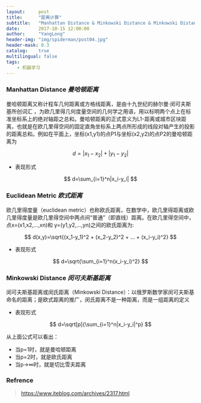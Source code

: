 ```yaml
---
layout:     post
title:      "距离计算"
subtitle:   "Manhattan Distance & Minkowski Distance & Minkowski Distance"
date:       2017-10-15 12:00:00
author:     "YangLong"
header-img: "img/spiderman/post04.jpg"
header-mask: 0.3
catalog:    true 
multilingual: false  
tags:
    - 机器学习
---
```

### Manhattan Distance *曼哈顿距离*
曼哈顿距离又称计程车几何距离或方格线距离，是由十九世纪的赫尔曼·闵可夫斯基所创词汇 ，为欧几里得几何度量空间的几何学之用语，用以标明两个点上在标准坐标系上的绝对轴距之总和。曼哈顿距离的正式意义为L1-距离或城市区块距离，也就是在欧几里得空间的固定直角坐标系上两点所形成的线段对轴产生的投影的距离总和。例如在平面上，坐标(x1,y1)的点P1与坐标(x2,y2)的点P2的曼哈顿距离为 

  $$
d=|x_1 -x_2| + |y_1 -y_2|
$$ 

- 表现形式 

 $$
d=\sum_{i=1}^n|x_i-y_i|
$$ 


### Euclidean Metric *欧式距离*
欧几里得度量（euclidean metric）也称欧氏距离，在数学中，欧几里得距离或欧几里得度量是欧几里得空间中两点间“普通”（即直线）距离。在欧几里得空间中，点x=(x1,x2,...,xn)和 y=(y1,y2,...,yn)之间的欧氏距离为:

 $$
d(x,y)=\sqrt{(x_1-y_1)^2 + (x_2-y_2)^2 + ... + (x_i-y_i)^2}
$$ 


- 表现形式

 $$
d=\sqrt{\sum_{i=1}^n(x_i-y_i)^2}
$$ 

### Minkowski Distance *闵可夫斯基距离*

闵可夫斯基距离或闵氏距离（Minkowski Distance）：以俄罗斯数学家闵可夫斯基命名的距离；是欧式距离的推广，闵氏距离不是一种距离，而是一组距离的定义 

- 表现形式

 $$
d=\sqrt[p]{\sum_{i=1}^n|x_i-y_i|^p} 
$$ 


从上面公式可以看出：
- 当p=1时，就是曼哈顿距离
- 当p=2时，就是欧氏距离
- 当p→∞时，就是切比雪夫距离
### Refrence 
>  https://www.iteblog.com/archives/2317.html